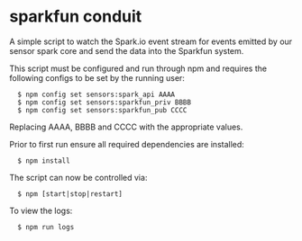 # sparkfun conduit

A simple script to watch the Spark.io event stream for events emitted by
our sensor spark core and send the data into the Sparkfun system.

This script must be configured and run through npm and requires the
following configs to be set by the running user:

```shell
  $ npm config set sensors:spark_api AAAA
  $ npm config set sensors:sparkfun_priv BBBB
  $ npm config set sensors:sparkfun_pub CCCC
```

Replacing AAAA, BBBB and CCCC with the appropriate values.

Prior to first run ensure all required dependencies are installed:

```shell
  $ npm install
```

The script can now be controlled via:

```shell
  $ npm [start|stop|restart]
```

To view the logs:

```shell
  $ npm run logs
```
